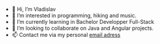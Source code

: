 - 👋 Hi, I’m Vladislav
- 👀 I’m interested in programming, hiking and music.
- 🌱 I’m currently learning in Bachelor Developper Full-Stack
- 💞️ I’m looking to collaborate on Java and Angular projects.
- 📫 Contact me via my personal [email adress](mailto:vladislavp@pm.me)

<!---
superrnovae/superrnovae is a ✨ special ✨ repository because its `README.md` (this file) appears on your GitHub profile.
You can click the Preview link to take a look at your changes.
--->
